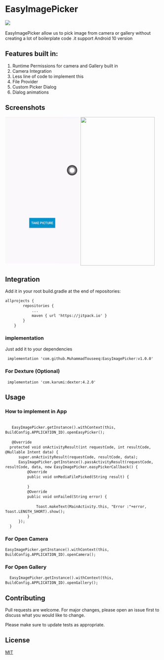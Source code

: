 # EasyImagePicker

[![](https://jitpack.io/v/MuhammadTouseeq/EasyImagePicker.svg)](https://jitpack.io/#MuhammadTouseeq/EasyImagePicker)

EasyImagePicker allow us to pick image from camera or gallery without creating a lot of boilerplate code .it support Android 10 version

## Features built in:

1. Runtime Permissions for camera and Gallery built in
2. Camera Integration
3. Less line of code to implement this 
4. File Provider
5. Custom Picker Dialog 
6. Dialog animations


## Screenshots
<img src='screenshots/permissions.gif' height=480  width=240/> <img src='screenshots/take_picture.gif' height=480  width=240/>


## Integration 

Add it in your root build.gradle at the end of repositories:

```
allprojects {
		repositories {
			...
			maven { url 'https://jitpack.io' }
		}
	}
```
### implementation
Just add it to your dependencies
```
 implementation 'com.github.MuhammadTouseeq:EasyImagePicker:v1.0.0'
```
### For Dexture (Optional)

``` implementation 'com.karumi:dexter:4.2.0'```

## Usage

### How to implement in App
  
  ```
  
     EasyImagePicker.getInstance().withContext(this, BuildConfig.APPLICATION_ID).openEasyPicker();

     @Override
    protected void onActivityResult(int requestCode, int resultCode, @Nullable Intent data) {
        super.onActivityResult(requestCode, resultCode, data);
        EasyImagePicker.getInstance().passActivityResult(requestCode, resultCode, data, new EasyImagePicker.easyPickerCallback() {
            @Override
            public void onMediaFilePicked(String result) {

            }
            @Override
            public void onFailed(String error) {

                Toast.makeText(MainActivity.this, "Error :"+error, Toast.LENGTH_SHORT).show();
            }
        });
    }
 ```

### For Open Camera

```
EasyImagePicker.getInstance().withContext(this, BuildConfig.APPLICATION_ID).openCamera();
```

### For Open Gallery

```
  EasyImagePicker.getInstance().withContext(this, BuildConfig.APPLICATION_ID).openGallery();
```


## Contributing
Pull requests are welcome. For major changes, please open an issue first to discuss what you would like to change.

Please make sure to update tests as appropriate.

## License
[MIT](https://choosealicense.com/licenses/mit/)
